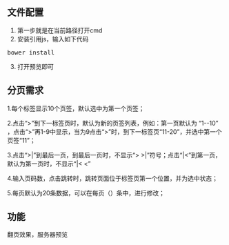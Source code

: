 ## 文件配置 ##

1. 第一步就是在当前路径打开cmd
2. 安装引用js，输入如下代码
<pre>bower install</pre>
3. 打开预览即可

## 分页需求 ##

1.每个标签显示10个页签，默认选中为第一个页签；

2.点击“>”到下一标签页时，默认为新的页签列表，例如：第一页默认为  “1--10” ，点击“>”再1-9中显示，当为9点击“>”时，到下一标签页“11-20”，并选中第一个页签“11”；

3.点击“>|”到最后一页，到最后一页时，不显示“> >|”符号；点击“|<”到第一页，默认为第一页时，不显示“|< <”

4.输入页码数，点击跳转时，跳转页面位于标签页第一个位置，并为选中状态；

5.每页默认为20条数据，可以在每页（）条中，进行修改；

## 功能 ##

翻页效果，服务器预览